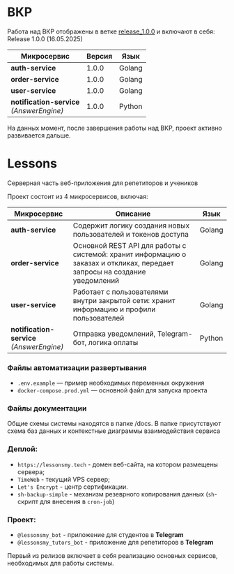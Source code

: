 # ВКР

Работа над ВКР отображены в ветке [release_1.0.0](https://github.com/randnull/Lessons/tree/release_1.0.0) и включают в себя:
Release 1.0.0 (16.05.2025)

| Микросервис               | Версия | Язык   |
|---------------------------|--------|--------|
| **auth-service**          | 1.0.0  | Golang |
| **order-service**         | 1.0.0  | Golang |
| **user-service**          | 1.0.0  | Golang |
| **notification-service**<br>*(AnswerEngine)* | 1.0.0  | Python |

На данных момент, после завершения работы над ВКР, проект активно развивается дальше.

# Lessons

Серверная часть веб-приложения для репетиторов и учеников

Проект состоит из 4 микросервисов, включая:

| Микросервис               | Описание                                                                                                                                         | Язык     |
|---------------------------|--------------------------------------------------------------------------------------------------------------------------------------------------|----------|
| **auth-service**          | Содержит логику создания новых пользователей и токенов доступа                                                                                   | Golang   |
| **order-service**         | Основной REST API для работы с системой: хранит информацию о заказах и откликах, передает запросы на создание уведомлений                       | Golang   |
| **user-service**          | Работает с пользователями внутри закрытой сети: хранит информацию и профили пользователей                                                        | Golang   |
| **notification-service**<br>*(AnswerEngine)* | Отправка уведомлений, Telegram-бот, логика оплаты                                                                                   | Python   |

### Файлы автоматизации развертывания

- `.env.example` — пример необходимых переменных окружения
- `docker-compose.prod.yml` — основной файл для запуска проекта

### Файлы документации
Общие схемы системы находятся в папке /docs. В папке присутствуют схема баз данных и контекстные диаграммы взаимодействия сервиса

### Деплой:

- `https://lessonsmy.tech` - домен веб-сайта, на котором размещены сервера;
- `TimeWeb` - текущий VPS сервер;
- `Let's Encrypt` - центр сертификации.
- `sh-backup-simple` - механизм резеврного копирования данных (`sh`-скрипт для внесения в `cron-job`)

### Проект:

- `@lessonsmy_bot` - приложение для студентов в **Telegram**
- `@lessonsmy_tutors_bot` - приложение для репетиторов в **Telegram**

Первый из релизов включает в себя реализацию основных сервисов, необходимых для работы системы. 
